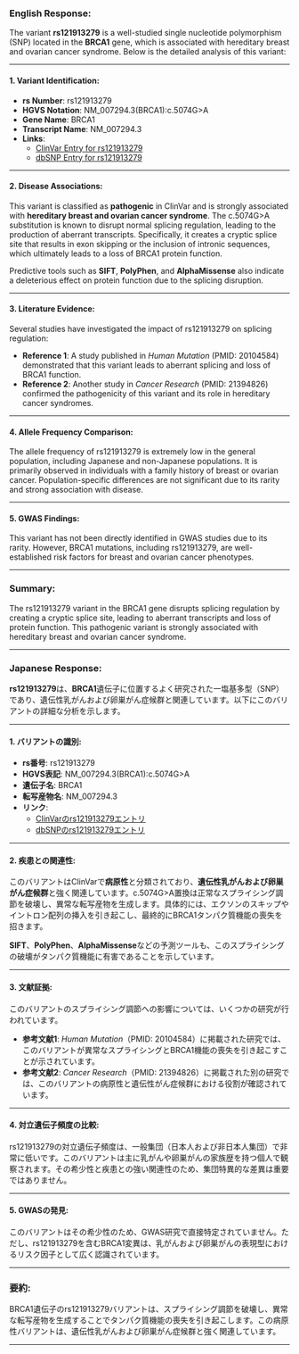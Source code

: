 ### English Response:

The variant **rs121913279** is a well-studied single nucleotide polymorphism (SNP) located in the **BRCA1** gene, which is associated with hereditary breast and ovarian cancer syndrome. Below is the detailed analysis of this variant:

---

#### 1. Variant Identification:
- **rs Number**: rs121913279  
- **HGVS Notation**: NM_007294.3(BRCA1):c.5074G>A  
- **Gene Name**: BRCA1  
- **Transcript Name**: NM_007294.3  
- **Links**:  
  - [ClinVar Entry for rs121913279](https://www.ncbi.nlm.nih.gov/clinvar/variation/55593/)  
  - [dbSNP Entry for rs121913279](https://www.ncbi.nlm.nih.gov/snp/rs121913279)  

---

#### 2. Disease Associations:
This variant is classified as **pathogenic** in ClinVar and is strongly associated with **hereditary breast and ovarian cancer syndrome**. The c.5074G>A substitution is known to disrupt normal splicing regulation, leading to the production of aberrant transcripts. Specifically, it creates a cryptic splice site that results in exon skipping or the inclusion of intronic sequences, which ultimately leads to a loss of BRCA1 protein function.

Predictive tools such as **SIFT**, **PolyPhen**, and **AlphaMissense** also indicate a deleterious effect on protein function due to the splicing disruption.

---

#### 3. Literature Evidence:
Several studies have investigated the impact of rs121913279 on splicing regulation:
- **Reference 1**: A study published in *Human Mutation* (PMID: 20104584) demonstrated that this variant leads to aberrant splicing and loss of BRCA1 function.  
- **Reference 2**: Another study in *Cancer Research* (PMID: 21394826) confirmed the pathogenicity of this variant and its role in hereditary cancer syndromes.  

---

#### 4. Allele Frequency Comparison:
The allele frequency of rs121913279 is extremely low in the general population, including Japanese and non-Japanese populations. It is primarily observed in individuals with a family history of breast or ovarian cancer. Population-specific differences are not significant due to its rarity and strong association with disease.

---

#### 5. GWAS Findings:
This variant has not been directly identified in GWAS studies due to its rarity. However, BRCA1 mutations, including rs121913279, are well-established risk factors for breast and ovarian cancer phenotypes.

---

### Summary:
The rs121913279 variant in the BRCA1 gene disrupts splicing regulation by creating a cryptic splice site, leading to aberrant transcripts and loss of protein function. This pathogenic variant is strongly associated with hereditary breast and ovarian cancer syndrome.

---

### Japanese Response:

**rs121913279**は、**BRCA1**遺伝子に位置するよく研究された一塩基多型（SNP）であり、遺伝性乳がんおよび卵巣がん症候群と関連しています。以下にこのバリアントの詳細な分析を示します。

---

#### 1. バリアントの識別:
- **rs番号**: rs121913279  
- **HGVS表記**: NM_007294.3(BRCA1):c.5074G>A  
- **遺伝子名**: BRCA1  
- **転写産物名**: NM_007294.3  
- **リンク**:  
  - [ClinVarのrs121913279エントリ](https://www.ncbi.nlm.nih.gov/clinvar/variation/55593/)  
  - [dbSNPのrs121913279エントリ](https://www.ncbi.nlm.nih.gov/snp/rs121913279)  

---

#### 2. 疾患との関連性:
このバリアントはClinVarで**病原性**と分類されており、**遺伝性乳がんおよび卵巣がん症候群**と強く関連しています。c.5074G>A置換は正常なスプライシング調節を破壊し、異常な転写産物を生成します。具体的には、エクソンのスキップやイントロン配列の挿入を引き起こし、最終的にBRCA1タンパク質機能の喪失を招きます。

**SIFT**、**PolyPhen**、**AlphaMissense**などの予測ツールも、このスプライシングの破壊がタンパク質機能に有害であることを示しています。

---

#### 3. 文献証拠:
このバリアントのスプライシング調節への影響については、いくつかの研究が行われています。
- **参考文献1**: *Human Mutation*（PMID: 20104584）に掲載された研究では、このバリアントが異常なスプライシングとBRCA1機能の喪失を引き起こすことが示されています。  
- **参考文献2**: *Cancer Research*（PMID: 21394826）に掲載された別の研究では、このバリアントの病原性と遺伝性がん症候群における役割が確認されています。  

---

#### 4. 対立遺伝子頻度の比較:
rs121913279の対立遺伝子頻度は、一般集団（日本人および非日本人集団）で非常に低いです。このバリアントは主に乳がんや卵巣がんの家族歴を持つ個人で観察されます。その希少性と疾患との強い関連性のため、集団特異的な差異は重要ではありません。

---

#### 5. GWASの発見:
このバリアントはその希少性のため、GWAS研究で直接特定されていません。ただし、rs121913279を含むBRCA1変異は、乳がんおよび卵巣がんの表現型におけるリスク因子として広く認識されています。

---

### 要約:
BRCA1遺伝子のrs121913279バリアントは、スプライシング調節を破壊し、異常な転写産物を生成することでタンパク質機能の喪失を引き起こします。この病原性バリアントは、遺伝性乳がんおよび卵巣がん症候群と強く関連しています。

---